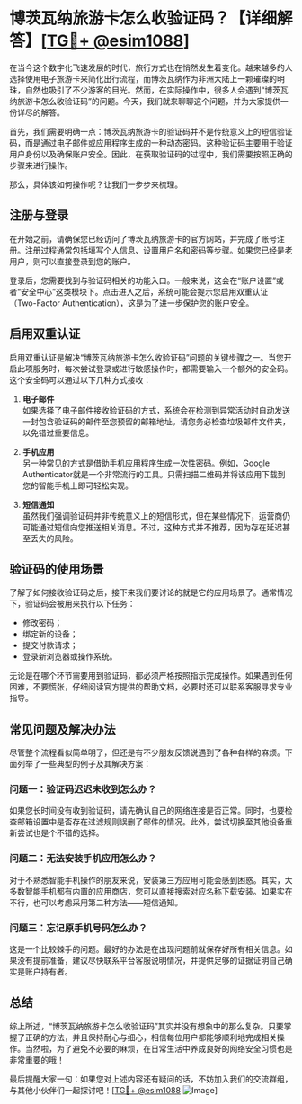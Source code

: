 # 博茨瓦纳旅游卡怎么收验证码？【详细解答】[[TG💪+ @esim1088](https://t.me/s/esim1088)]

在当今这个数字化飞速发展的时代，旅行方式也在悄然发生着变化。越来越多的人选择使用电子旅游卡来简化出行流程，而博茨瓦纳作为非洲大陆上一颗璀璨的明珠，自然也吸引了不少游客的目光。然而，在实际操作中，很多人会遇到“博茨瓦纳旅游卡怎么收验证码”的问题。今天，我们就来聊聊这个问题，并为大家提供一份详尽的解答。

首先，我们需要明确一点：博茨瓦纳旅游卡的验证码并不是传统意义上的短信验证码，而是通过电子邮件或应用程序生成的一种动态密码。这种验证码主要用于验证用户身份以及确保账户安全。因此，在获取验证码的过程中，我们需要按照正确的步骤来进行操作。

那么，具体该如何操作呢？让我们一步步来梳理。

## 注册与登录

在开始之前，请确保您已经访问了博茨瓦纳旅游卡的官方网站，并完成了账号注册。注册过程通常包括填写个人信息、设置用户名和密码等步骤。如果您已经是老用户，则可以直接登录到您的账户。

登录后，您需要找到与验证码相关的功能入口。一般来说，这会在“账户设置”或者“安全中心”这类模块下。点击进入之后，系统可能会提示您启用双重认证（Two-Factor Authentication），这是为了进一步保护您的账户安全。

## 启用双重认证

启用双重认证是解决“博茨瓦纳旅游卡怎么收验证码”问题的关键步骤之一。当您开启此项服务时，每次尝试登录或进行敏感操作时，都需要输入一个额外的安全码。这个安全码可以通过以下几种方式接收：

1. **电子邮件**  
   如果选择了电子邮件接收验证码的方式，系统会在检测到异常活动时自动发送一封包含验证码的邮件至您预留的邮箱地址。请您务必检查垃圾邮件文件夹，以免错过重要信息。

2. **手机应用**  
   另一种常见的方式是借助手机应用程序生成一次性密码。例如，Google Authenticator就是一个非常流行的工具。只需扫描二维码并将该应用下载到您的智能手机上即可轻松实现。

3. **短信通知**  
   虽然我们强调验证码并非传统意义上的短信形式，但在某些情况下，运营商仍可能通过短信向您推送相关消息。不过，这种方式并不推荐，因为存在延迟甚至丢失的风险。

## 验证码的使用场景

了解了如何接收验证码之后，接下来我们要讨论的就是它的应用场景了。通常情况下，验证码会被用来执行以下任务：

- 修改密码；
- 绑定新的设备；
- 提交付款请求；
- 登录新浏览器或操作系统。

无论是在哪个环节需要用到验证码，都必须严格按照指示完成操作。如果遇到任何困难，不要慌张，仔细阅读官方提供的帮助文档，必要时还可以联系客服寻求专业指导。

## 常见问题及解决办法

尽管整个流程看似简单明了，但还是有不少朋友反馈说遇到了各种各样的麻烦。下面列举了一些典型的例子及其解决方案：

### 问题一：验证码迟迟未收到怎么办？
如果您长时间没有收到验证码，请先确认自己的网络连接是否正常。同时，也要检查邮箱设置中是否存在过滤规则误删了邮件的情况。此外，尝试切换至其他设备重新尝试也是个不错的选择。

### 问题二：无法安装手机应用怎么办？
对于不熟悉智能手机操作的朋友来说，安装第三方应用可能会感到困惑。其实，大多数智能手机都有内置的应用商店，您可以直接搜索对应名称下载安装。如果实在不行，也可以考虑采用第二种方法——短信通知。

### 问题三：忘记原手机号码怎么办？
这是一个比较棘手的问题。最好的办法是在出现问题前就保存好所有相关信息。如果没有提前准备，建议尽快联系平台客服说明情况，并提供足够的证据证明自己确实是账户持有者。

## 总结

综上所述，“博茨瓦纳旅游卡怎么收验证码”其实并没有想象中的那么复杂。只要掌握了正确的方法，并且保持耐心与细心，相信每位用户都能够顺利地完成相关操作。当然啦，为了避免不必要的麻烦，在日常生活中养成良好的网络安全习惯也是非常重要的哦！

最后提醒大家一句：如果您对上述内容还有疑问的话，不妨加入我们的交流群组，与其他小伙伴们一起探讨吧！[[TG💪+ @esim1088](https://t.me/s/esim1088) ![Image](https://i.postimg.cc/4NQfJmqS/Snipaste-2025-05-13-00-14-12.png)]